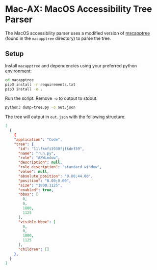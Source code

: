 # Mac-AX: MacOS Accessibility Tree Parser

The MacOS accessibility parser uses a modified version of [macapptree](https://github.com/MacPaw/macapptree) (found in the `macapptree` directory) to parse the tree.

## Setup

Install `macapptree` and dependencies using your preferred python environment:

```bash
cd macapptree
pip3 install -r requirements.txt
pip3 install -e .
```

Run the script. Remove `-o` to output to stdout.

```bash
python3 dump-tree.py -o out.json
```

The tree will output in `out.json` with the following structure:

```json
[
  {
    {
    "application": "Code",
    "tree": {
      "id": "11lfkmfi3930fjfkdnf39",
      "name": "run.py",
      "role": "AXWindow",
      "description": null,
      "role_description": "standard window",
      "value": null,
      "absolute_position": "0.00;44.00",
      "position": "0.00;0.00",
      "size": "1800;1125",
      "enabled": true,
      "bbox": [
        0,
        0,
        1800,
        1125
      ],
      "visible_bbox": [
        0,
        0,
        1800,
        1125
      ],
      "children": []
    },
  }
]
```
